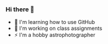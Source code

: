 ### Hi there 👋
- 🌱 I'm learning how to use GitHub
- 🔭 I'm working on class assignments
- ⚡ I'm a hobby astrophotographer
